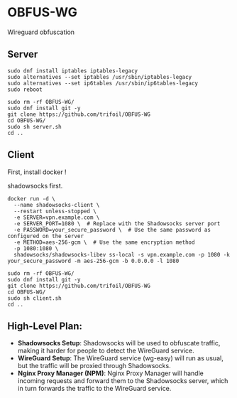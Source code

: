 # OBFUS-WG
 Wireguard obfuscation


## Server

```
sudo dnf install iptables iptables-legacy
sudo alternatives --set iptables /usr/sbin/iptables-legacy
sudo alternatives --set ip6tables /usr/sbin/ip6tables-legacy
sudo reboot
```

```
sudo rm -rf OBFUS-WG/
sudo dnf install git -y
git clone https://github.com/trifoil/OBFUS-WG
cd OBFUS-WG/
sudo sh server.sh
cd ..
```

## Client


First, install docker !


shadowsocks first.

```
docker run -d \
  --name shadowsocks-client \
  --restart unless-stopped \
  -e SERVER=vpn.example.com \
  -e SERVER_PORT=1080 \  # Replace with the Shadowsocks server port
  -e PASSWORD=your_secure_password \  # Use the same password as configured on the server
  -e METHOD=aes-256-gcm \  # Use the same encryption method
  -p 1080:1080 \
  shadowsocks/shadowsocks-libev ss-local -s vpn.example.com -p 1080 -k your_secure_password -m aes-256-gcm -b 0.0.0.0 -l 1080

```

```
sudo rm -rf OBFUS-WG/
sudo dnf install git -y
git clone https://github.com/trifoil/OBFUS-WG
cd OBFUS-WG/
sudo sh client.sh
cd ..
```


## High-Level Plan:

* **Shadowsocks Setup**: Shadowsocks will be used to obfuscate traffic, making it harder for people to detect the WireGuard service.
* **WireGuard Setup**: The WireGuard service (wg-easy) will run as usual, but the traffic will be proxied through Shadowsocks.
* **Nginx Proxy Manager (NPM)**: Nginx Proxy Manager will handle incoming requests and forward them to the Shadowsocks server, which in turn forwards the traffic to the WireGuard service.